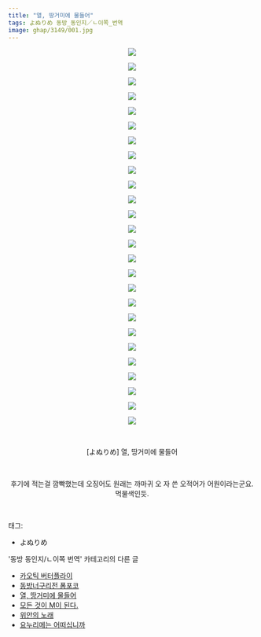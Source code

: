 ```yaml
---
title: "열, 땅거미에 물들어"
tags: よぬりめ 동방_동인지／ㄴ이쪽_번역
image: ghap/3149/001.jpg
---
```

<div class="article">
<p style="text-align: center; clear: none; float: none;"><img src="{{ site.nasurl }}/ghap/3149/001.jpg"/></p>
<p style="text-align: center; clear: none; float: none;"><img src="{{ site.nasurl }}/ghap/3149/002.jpg"/></p>
<p style="text-align: center; clear: none; float: none;"><img src="{{ site.nasurl }}/ghap/3149/003.jpg"/></p>
<p style="text-align: center; clear: none; float: none;"><img src="{{ site.nasurl }}/ghap/3149/004.jpg"/></p>
<p style="text-align: center; clear: none; float: none;"><img src="{{ site.nasurl }}/ghap/3149/005.jpg"/></p>
<p style="text-align: center; clear: none; float: none;"><img src="{{ site.nasurl }}/ghap/3149/006.jpg"/></p>
<p style="text-align: center; clear: none; float: none;"><img src="{{ site.nasurl }}/ghap/3149/007.jpg"/></p>
<p style="text-align: center; clear: none; float: none;"><img src="{{ site.nasurl }}/ghap/3149/008.jpg"/></p>
<p style="text-align: center; clear: none; float: none;"><img src="{{ site.nasurl }}/ghap/3149/009.jpg"/></p>
<p style="text-align: center; clear: none; float: none;"><img src="{{ site.nasurl }}/ghap/3149/010.jpg"/></p>
<p style="text-align: center; clear: none; float: none;"><img src="{{ site.nasurl }}/ghap/3149/011.jpg"/></p>
<p style="text-align: center; clear: none; float: none;"><img src="{{ site.nasurl }}/ghap/3149/012.jpg"/></p>
<p style="text-align: center; clear: none; float: none;"><img src="{{ site.nasurl }}/ghap/3149/013.jpg"/></p>
<p style="text-align: center; clear: none; float: none;"><img src="{{ site.nasurl }}/ghap/3149/014.jpg"/></p>
<p style="text-align: center; clear: none; float: none;"><img src="{{ site.nasurl }}/ghap/3149/015.jpg"/></p>
<p style="text-align: center; clear: none; float: none;"><img src="{{ site.nasurl }}/ghap/3149/016.jpg"/></p>
<p style="text-align: center; clear: none; float: none;"><img src="{{ site.nasurl }}/ghap/3149/017.jpg"/></p>
<p style="text-align: center; clear: none; float: none;"><img src="{{ site.nasurl }}/ghap/3149/018.jpg"/></p>
<p style="text-align: center; clear: none; float: none;"><img src="{{ site.nasurl }}/ghap/3149/019.jpg"/></p>
<p style="text-align: center; clear: none; float: none;"><img src="{{ site.nasurl }}/ghap/3149/020.jpg"/></p>
<p style="text-align: center; clear: none; float: none;"><img src="{{ site.nasurl }}/ghap/3149/021.jpg"/></p>
<p style="text-align: center; clear: none; float: none;"><img src="{{ site.nasurl }}/ghap/3149/022.jpg"/></p>
<p style="text-align: center; clear: none; float: none;"><img src="{{ site.nasurl }}/ghap/3149/023.jpg"/></p>
<p style="text-align: center; clear: none; float: none;"><img src="{{ site.nasurl }}/ghap/3149/024.jpg"/></p>
<p style="text-align: center; clear: none; float: none;"><img src="{{ site.nasurl }}/ghap/3149/025.jpg"/></p>
<p style="text-align: center; clear: none; float: none;"><img src="{{ site.nasurl }}/ghap/3149/026.jpg"/></p>
<p style="text-align: center; clear: none; float: none;"><br/></p>
<p style="text-align: center; clear: none; float: none;">[よぬりめ] 열, 땅거미에 물들어</p>
<p style="text-align: center; clear: none; float: none;"><br/></p>
<p style="text-align: center; clear: none; float: none;">후기에 적는걸 깜빡했는데 오징어도 원래는 까마귀 오 자 쓴 오적어가 어원이라는군요. 먹물색인듯.</p>
<p><br/></p>
</div><div class="tagTrail">
<p>태그: </p>
<ul>
<li>よぬりめ</li>
</ul>
</div><div class="another">
<p>'동방 동인지/ㄴ이쪽 번역' 카테고리의 다른 글</p>
<ul>
<li><a href="/2017-02-23-ghap_3151">카오틱 버터플라이</a></li>
<li><a href="/2017-02-22-ghap_3150">동방너구리전 폼포코</a></li>
<li><a href="/2017-02-18-ghap_3149">열, 땅거미에 물들어</a></li>
<li><a href="/2017-02-13-ghap_3148">모든 것이 M이 된다.</a></li>
<li><a href="/2017-02-12-ghap_3147">위안의 노래</a></li>
<li><a href="/2017-02-11-ghap_3146">요누리메는 어떠십니까</a></li>
</ul>
</div><div class="cb_module cb_fluid">
<div class="cb_wrt cb_profile">
</div><!-- commentList close -->
</div>